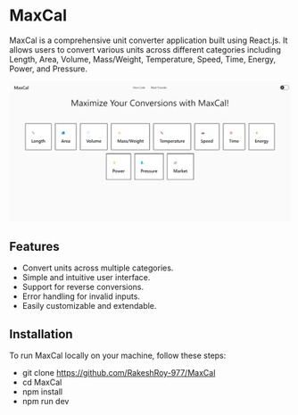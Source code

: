 # MaxCal

MaxCal is a comprehensive unit converter application built using React.js. It allows users to convert various units across different categories including Length, Area, Volume, Mass/Weight, Temperature, Speed, Time, Energy, Power, and Pressure.

![MaxCal](./public/MaxCal.png)

## Features

- Convert units across multiple categories.
- Simple and intuitive user interface.
- Support for reverse conversions.
- Error handling for invalid inputs.
- Easily customizable and extendable.

## Installation

To run MaxCal locally on your machine, follow these steps:

- git clone https://github.com/RakeshRoy-977/MaxCal
- cd MaxCal
- npm install
- npm run dev
